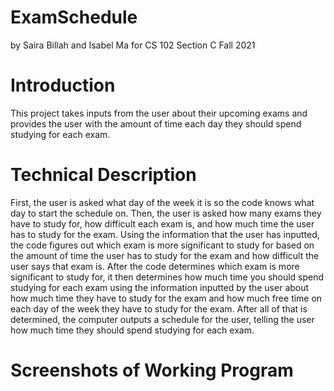 # ExamSchedule
by Saira Billah and Isabel Ma for CS 102 Section C Fall 2021
# Introduction
This project takes inputs from the user about their upcoming exams and provides the user with the amount of time each day they should spend studying for each exam. 
# Technical Description
First, the user is asked what day of the week it is so the code knows what day to start the schedule on. Then, the user is asked how many exams they have to study for, how difficult each exam is, and how much time the user has to study for the exam. Using the information that the user has inputted, the code figures out which exam is more significant to study for based on the amount of time the user has to study for the exam and how difficult the user says that exam is. After the code determines which exam is more significant to study for, it then determines how much time you should spend studying for each exam using the information inputted by the user about how much time they have to study for the exam and how much free time on each day of the week they have to study for the exam. After all of that is determined, the computer outputs a schedule for the user, telling the user how much time they should spend studying for each exam.
# Screenshots of Working Program
